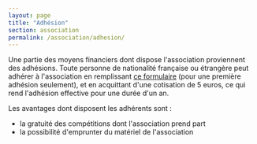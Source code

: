 ```yaml
---
layout: page
title: "Adhésion"
section: association
permalink: /association/adhesion/
---
```

Une partie des moyens financiers dont dispose l'association proviennent des adhésions. Toute personne de nationalité française ou étrangère peut adhérer à l'association en remplissant [ce formulaire]({{site.baseurl}}/uploads/adhesionAFS.pdf) (pour une première adhésion seulement), et en acquittant d'une cotisation de 5 euros, ce qui rend l'adhésion effective pour une durée d'un an.

Les avantages dont disposent les adhérents sont :

* la gratuité des compétitions dont l'association prend part
* la possibilité d'emprunter du matériel de l'association
